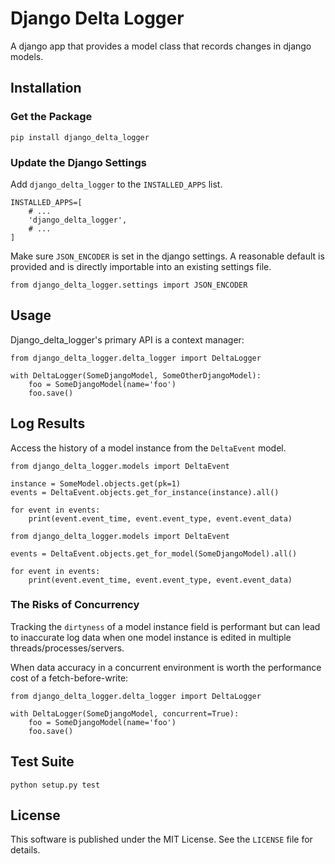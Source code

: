 # Django Delta Logger

A django app that provides a model class that records changes in django models.


## Installation

### Get the Package

```
pip install django_delta_logger
```

### Update the Django Settings

Add `django_delta_logger` to the `INSTALLED_APPS` list.

```
INSTALLED_APPS=[
    # ...
    'django_delta_logger',
    # ...
]
```

Make sure `JSON_ENCODER` is set in the django settings. A reasonable default is provided and is directly importable into an existing settings file.

```
from django_delta_logger.settings import JSON_ENCODER
```

## Usage

Django_delta_logger's primary API is a context manager:

```
from django_delta_logger.delta_logger import DeltaLogger

with DeltaLogger(SomeDjangoModel, SomeOtherDjangoModel):
    foo = SomeDjangoModel(name='foo')
    foo.save()
```

## Log Results

Access the history of a model instance from the `DeltaEvent` model.

```
from django_delta_logger.models import DeltaEvent

instance = SomeModel.objects.get(pk=1)
events = DeltaEvent.objects.get_for_instance(instance).all()

for event in events:
    print(event.event_time, event.event_type, event.event_data)
```

```
from django_delta_logger.models import DeltaEvent

events = DeltaEvent.objects.get_for_model(SomeDjangoModel).all()

for event in events:
    print(event.event_time, event.event_type, event.event_data)
```

### The Risks of Concurrency

Tracking the `dirtyness` of a model instance field is performant but can lead to inaccurate log data when one
model instance is edited in multiple threads/processes/servers.

When data accuracy in a concurrent environment is worth the performance cost of a fetch-before-write:

```
from django_delta_logger.delta_logger import DeltaLogger

with DeltaLogger(SomeDjangoModel, concurrent=True):
    foo = SomeDjangoModel(name='foo')
    foo.save()
```

## Test Suite

`python setup.py test`


## License

This software is published under the MIT License. See the `LICENSE` file
for details.
